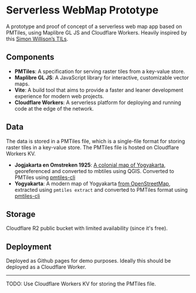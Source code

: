 # Serverless WebMap Prototype

A prototype and proof of concept of a serverless web map app based on PMTiles, using Maplibre GL JS and Cloudflare Workers.
Heavily inspired by this [Simon Willison’s TILs](https://github.com/simonw/til/blob/main/gis/pmtiles.md).

## Components

- **PMTiles**: A specification for serving raster tiles from a key-value store.
- **Maplibre GL JS**: A JavaScript library for interactive, customizable vector maps.
- **Vite**: A build tool that aims to provide a faster and leaner development experience for modern web projects.
- **Cloudflare Workers**: A serverless platform for deploying and running code at the edge of the network.

## Data

The data is stored in a PMTiles file, which is a single-file format for storing raster tiles in a key-value store. The PMTiles file is hosted on Cloudflare Workers KV.

- **Jogjakarta en Omstreken 1925**: [A colonial map of Yogyakarta](https://nla.gov.au/nla.obj-649375951/view), georeferenced and converted to mbtiles using QGIS. Converted to PMTiles using [pmtiles-cli](https://docs.protomaps.com/pmtiles/create#mbtiles)
- **Yogyakarta**: A modern map of Yogyakarta [from OpenStreetMap](https://www.openstreetmap.org/#map=13/-7.7954/110.3691), extracted using `pmtiles extract` and converted to PMTiles format using [pmtiles-cli](https://docs.protomaps.com/guide/getting-started#_3-extract-any-area)

## Storage

Cloudflare R2 public bucket with limited availability (since it's free).

## Deployment

Deployed as Github pages for demo purposes. Ideally this should be deployed as a Cloudflare Worker.

---

TODO: Use Cloudflare Workers KV for storing the PMTiles file.
